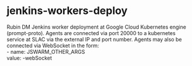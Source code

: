 # jenkins-workers-deploy
Rubin DM Jenkins worker deployment at Google Cloud Kubernetes engine (prompt-proto). Agents are connected via port 20000 to a kubernetes service at SLAC via the external IP and port number. Agents may also be connected via WebSocket in the form:
<br /> 
        - name: JSWARM_OTHER_ARGS
        <br />
          value: -webSocket
